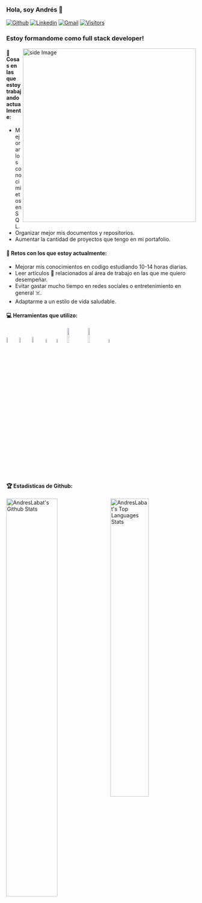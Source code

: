### Hola, soy Andrés 👋

[![Github](https://img.shields.io/github/followers/vincenzo2202?label=Github&style=social)](https://github.com/AndresLabat)
[![Linkedin](https://img.shields.io/badge/-LinkedIn-blue?style=flat&logo=Linkedin&logoColor=white)](www.linkedin.com/in/andrés-labat-beltrán)
[![Gmail](https://img.shields.io/badge/-Gmail-c14438?style=flat&logo=Gmail&logoColor=white)](mailto:andreslabat89@gmail.com)
[![Visitors](https://visitor-badge.laobi.icu/badge?page_id=vincenzo2202.vincenzo2202)](https://github.com/AndresLabat)


### Estoy formandome como full stack developer!

<!-- gif Image -->
<img src="https://raw.githubusercontent.com/JoykishanSharma/JoykishanSharma/master/life_balance.gif" alt="side Image" align="right" width="460" height="auto" />

#### 💼  Cosas en las que estoy trabajando actualmente: 
* Mejorar los conocimietos en SQL.
* Organizar mejor mis documentos y repositorios.
* Aumentar la cantidad de proyectos que tengo en mi portafolio.
#### 🌱 Retos con los que estoy actualmente:
* Mejorar mis conocimientos en codigo estudiando 10-14 horas diarias. 
* Leer artículos 📰 relacionados al área de trabajo en las que me quiero desempeñar.  
* Evitar gastar mucho tiempo en redes sociales o entretenimiento en general ☠️.
* Adaptarme a un estilo de vida saludable.

#### 💻 Herramientas que utilizo: 
<p>  
   <code><img width="6%" src="https://upload.wikimedia.org/wikipedia/commons/6/61/HTML5_logo_and_wordmark.svg"></code>
  <code><img width="6%" src="https://www.vectorlogo.zone/logos/w3_css/w3_css-official.svg"></code>
<code><img width="6.3%" src="https://upload.wikimedia.org/wikipedia/commons/thumb/b/b2/Bootstrap_logo.svg/1280px-Bootstrap_logo.svg.png"></code>
  <code><img width="5%" src="https://upload.vectorlogo.zone/logos/javascript/images/239ec8a4-163e-4792-83b6-3f6d96911757.svg"></code>
  <code><img width="5%" src="https://upload.wikimedia.org/wikipedia/commons/thumb/4/4c/Typescript_logo_2020.svg/512px-Typescript_logo_2020.svg.png"></code>
  <code><img width="10%" src="https://www.vectorlogo.zone/logos/mysql/mysql-ar21.svg"></code>
  <code><img width="10%" src="https://www.vectorlogo.zone/logos/git-scm/git-scm-ar21.svg"></code>
    <code><img width="5%" src="https://www.svgrepo.com/show/35001/github.svg"></code> 

#### 🏆 Estadísticas de Github:
<p>
  <img alt="AndresLabat's Github Stats" src="https://github-readme-stats.vercel.app/api?username=AndresLabat&show_icons=true&hide_border=true&theme=nord" width="52%"/>
<img align="right" alt="AndresLabat's Top Languages Stats" src="https://github-readme-stats.vercel.app/api/top-langs/?username=AndresLabat&hide_border=true&layout=compact&theme=nord" width="45%"/>
</p>

